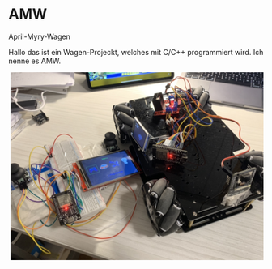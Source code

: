 # AMW
April-Myry-Wagen

Hallo das ist ein Wagen-Projeckt, welches mit C/C++ programmiert wird. Ich nenne es AMW.

<img src="https://github.com/myry07/AMW/blob/main/3.Dos/p1.jpg" width="500px" align="right">

